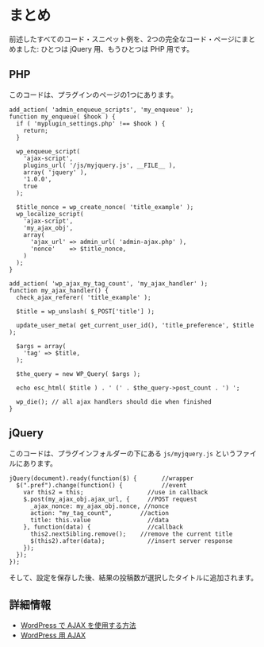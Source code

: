 <!--
# Summary
-->

# まとめ

<!--
Here are all the example code snippets from the preceding discussion, assembled into two complete code pages: one for jQuery and the other for PHP.
-->

前述したすべてのコード・スニペット例を、2つの完全なコード・ページにまとめました: ひとつは jQuery 用、もうひとつは PHP 用です。

<!--
## PHP
-->

## PHP

<!--
This code resides on one of your plugin pages.
-->

このコードは、プラグインのページの1つにあります。

```
add_action( 'admin_enqueue_scripts', 'my_enqueue' );
function my_enqueue( $hook ) {
  if ( 'myplugin_settings.php' !== $hook ) {
    return;
  }

  wp_enqueue_script(
    'ajax-script',
    plugins_url( '/js/myjquery.js', __FILE__ ),
    array( 'jquery' ),
    '1.0.0',
    true
  );

  $title_nonce = wp_create_nonce( 'title_example' );
  wp_localize_script(
    'ajax-script',
    'my_ajax_obj',
    array(
      'ajax_url' => admin_url( 'admin-ajax.php' ),
      'nonce'    => $title_nonce,
    )
  );
}

add_action( 'wp_ajax_my_tag_count', 'my_ajax_handler' );
function my_ajax_handler() {
  check_ajax_referer( 'title_example' );

  $title = wp_unslash( $_POST['title'] );

  update_user_meta( get_current_user_id(), 'title_preference', $title );

  $args = array(
    'tag' => $title,
  );

  $the_query = new WP_Query( $args );

  echo esc_html( $title ) . ' (' . $the_query->post_count . ') ';

  wp_die(); // all ajax handlers should die when finished
}
```

<!--
## jQuery
-->

## jQuery

<!--
This code is in the file `js/myjquery.js` below your plugin folder.
-->

このコードは、プラグインフォルダーの下にある `js/myjquery.js` というファイルにあります。

```
jQuery(document).ready(function($) { 	   //wrapper
  $(".pref").change(function() { 		   //event
    var this2 = this; 		           //use in callback
    $.post(my_ajax_obj.ajax_url, { 	   //POST request
      _ajax_nonce: my_ajax_obj.nonce, //nonce
      action: "my_tag_count",        //action
      title: this.value 	           //data
    }, function(data) {		           //callback
      this2.nextSibling.remove();    //remove the current title
      $(this2).after(data); 	       //insert server response
    });
  });
});
```

<!--
And after storing the preference, the resulting post count is added to the selected title.
-->

そして、設定を保存した後、結果の投稿数が選択したタイトルに追加されます。

<!--
## More Information
-->

## 詳細情報

<!--
- [How To Use AJAX In WordPress](https://www.smashingmagazine.com/2011/10/how-to-use-ajax-in-wordpress/)
- [AJAX for WordPress](https://glennmessersmith.com/pages/wpajax.html)
-->

- [WordPress で AJAX を使用する方法](https://www.smashingmagazine.com/2011/10/how-to-use-ajax-in-wordpress/)
- [WordPress 用 AJAX](https://glennmessersmith.com/pages/wpajax.html)
